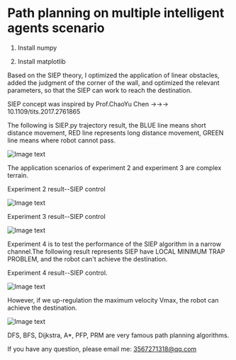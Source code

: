 # Path planning on multiple intelligent agents scenario 

1. Install numpy

2. Install matplotlib 

Based on the SIEP theory, I optimized the application of linear obstacles, added the judgment of the corner of the wall, and optimized the relevant parameters, so that the SIEP can work to reach the destination. 

SIEP concept was inspired by Prof.ChaoYu Chen ->->->   10.1109/tits.2017.2761865

The following is SIEP.py trajectory result, the BLUE line means short distance movement, RED line represents long distance movement, GREEN line means where robot cannot pass.

![Image text](https://github.com/GSSfearless/SIEP-in-multiple-intelligent-agents-and-path-planning-research-/blob/main/Exp_01_Fig6.png)

The application scenarios of experiment 2 and experiment 3 are complex terrain. 

Experiment 2 result--SIEP control

![Image text](https://github.com/GSSfearless/SIEP-in-multiple-intelligent-agents-and-path-planning-research-/blob/main/Exp_02_result.png)

Experiment 3 result--SIEP control 

![Image text](https://github.com/GSSfearless/SIEP-in-multiple-intelligent-agents-and-path-planning-research-/blob/main/Exp_03_result.png)

Experiment 4 is to test the performance of the SIEP algorithm in a narrow channel.The following result represents SIEP have LOCAL MINIMUM TRAP PROBLEM, and the robot can't achieve the destination.

Experiment 4 result--SIEP control. 

![Image text](https://github.com/GSSfearless/SIEP-in-multiple-intelligent-agents-and-path-planning-research-/blob/main/Exp_04_oscillation_result.png)

However, if we up-regulation the maximum velocity Vmax, the robot can achieve the destination.

![Image text](https://github.com/GSSfearless/SIEP-in-multiple-intelligent-agents-and-path-planning-research-/blob/main/Exp_04_result.png)

DFS, BFS, Dijkstra, A*, PFP, PRM are very famous path planning algorithms.

If you have any question, please email me: 3567271318@qq.com 
